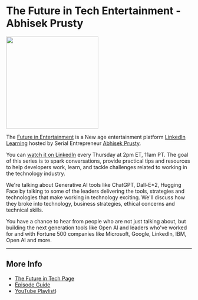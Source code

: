 # The Future in Tech Entertainment - Abhisek Prusty

<img src="[https://www.linkedin.com/in/abhisek-prusty1/]" width="250">

The [Future in Entertainment](https://www.pustakai.com/) is a New age entertainment platform [LinkedIn Learning](https://www.linkedin.com/learning/) hosted by Serial Entrepreneur [Abhisek Prusty](https://www.linkedin.com/in/abhisek-prusty1/).

You can [watch it on LinkedIn](https://go.raybo.org/tfit-episodes) every Thursday at 2pm ET, 11am PT. The goal of this series is to spark conversations, provide practical tips and resources to help developers work, learn, and tackle challenges related to working in the technology industry.

We're talking about Generative AI tools like ChatGPT, Dall-E*2, Hugging Face by talking to some of the leaders delivering the tools, strategies and technologies that make working in technology exciting. We'll discuss how they broke into technology, business strategies, ethical concerns and technical skills.

You have a chance to hear from people who are not just talking about, but building the next generation tools like Open AI and leaders who've worked for and with Fortune 500 companies like Microsoft, Google, LinkedIn,  IBM,  Open AI and more.

---
## More Info
- [The Future in Tech Page](https://www.pustakai.com/)
- [Episode Guide](https://youtube.com/shorts/a30_2LbPpwg?si=KBgxnbjmiv0yixCS)
- [YouTube Playlist](https://www.instagram.com/reel/DF9fUgsJUAP/?utm_source=ig_web_copy_link&igsh=MzRlODBiNWFlZA==))

